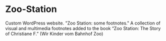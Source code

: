 # Zoo-Station
Custom WordPress website. "Zoo Station: some footnotes." A collection of visual and multimedia footnotes added to the book “Zoo Station: The Story of Christiane F.” (Wir Kinder vom Bahnhof Zoo)
